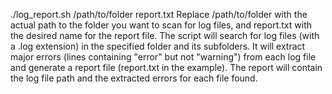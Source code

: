 ./log_report.sh /path/to/folder report.txt
Replace /path/to/folder with the actual path to the folder you want to scan for log files, and report.txt with the desired name for the report file.
The script will search for log files (with a .log extension) in the specified folder and its subfolders. It will extract major errors (lines containing "error" but not "warning") from each log file and generate a report file (report.txt in the example). The report will contain the log file path and the extracted errors for each file found.
